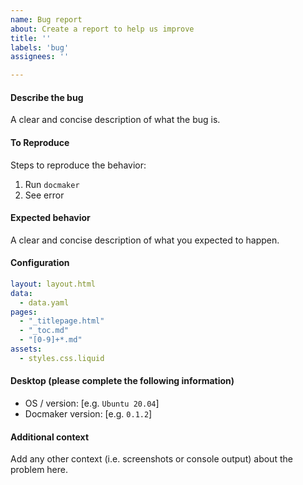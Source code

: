 ```yaml
---
name: Bug report
about: Create a report to help us improve
title: ''
labels: 'bug'
assignees: ''

---
```


#### Describe the bug

A clear and concise description of what the bug is.

#### To Reproduce

Steps to reproduce the behavior:
1. Run `docmaker`
1. See error

#### Expected behavior

A clear and concise description of what you expected to happen.

#### Configuration

<!-- Please paste your docmaker.yaml here -->

```yaml
layout: layout.html
data:
  - data.yaml
pages:
  - "_titlepage.html"
  - "_toc.md"
  - "[0-9]+*.md"
assets:
  - styles.css.liquid
```

#### Desktop (please complete the following information)

 - OS / version: [e.g. `Ubuntu 20.04`]
 - Docmaker version: [e.g. `0.1.2`]

#### Additional context

Add any other context (i.e. screenshots or console output) about the problem here.
